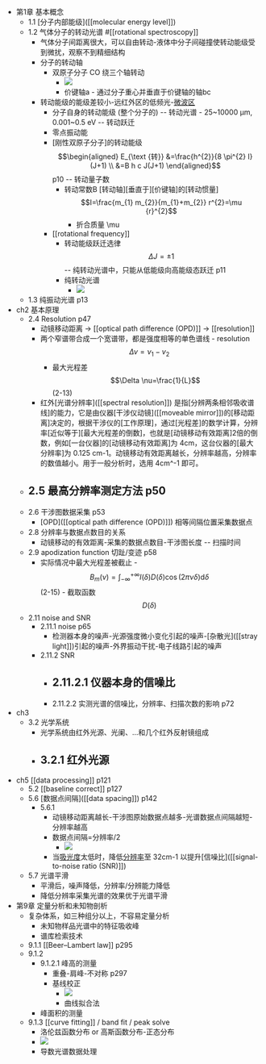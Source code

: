- 第1章 基本概念
    - 1.1 [分子内部能级]([[molecular energy level]])
    - 1.2 气体分子的转动光谱 #[[rotational spectroscopy]]
        - 气体分子间距离很大，可以自由转动-液体中分子间碰撞使转动能级受到微扰，观察不到精细结构
        - 分子的转动轴
            - 双原子分子 CO 绕三个轴转动
                - ![](https://firebasestorage.googleapis.com/v0/b/firescript-577a2.appspot.com/o/imgs%2Fapp%2FXELiu-NovaKG%2Fah6FfEUxfR.png?alt=media&token=f3d7d7ec-cc44-41cd-b671-a00172797e2e)
                - 价键轴a - 通过分子重心并垂直于价键轴的轴bc
        - 转动能级的能级差较小-远红外区的低频光-[微波区]([[microwave]])
            - 分子自身的转动能级 (整个分子的) -- 转动光谱 - 25~10000 μm, 0.001~0.5 eV -- 转动跃迁 
            - 零点振动能
            - [刚性双原子分子]的转动能级 $$\begin{aligned}
E_{\text {转}} &=\frac{h^{2}}{8 \pi^{2} I} (J+1) \\
&=B h c J(J+1)
\end{aligned}$$   p10 -- 转动量子数 
                - 转动常数B
[转动轴][垂直于][价键轴]的[转动惯量] $$I=\frac{m_{1} m_{2}}{m_{1}+m_{2}} r^{2}=\mu {r}^{2}$$
                    - 折合质量 \mu
            - [[rotational frequency]]
                - 转动能级跃迁选律 $$\Delta J=\pm 1$$ -- 纯转动光谱中，只能从低能级向高能级态跃迁 p11
                - 纯转动光谱
                    - ![](https://firebasestorage.googleapis.com/v0/b/firescript-577a2.appspot.com/o/imgs%2Fapp%2FXELiu-NovaKG%2FE9KTyxwznc.png?alt=media&token=9b2730ea-a108-4e50-91ae-ce54debea282)
    - 1.3 纯振动光谱   p13
- ch2 基本原理
    - 2.4 Resolution   p47
        - 动镜移动距离 → [[optical path difference (OPD)]] → [[resolution]]
        - 两个窄谱带合成一个宽谱带，都是强度相等的单色谱线 - resolution $$\Delta \nu=\nu_{1}-v_{2}$$
            - 最大光程差 $$\Delta \nu=\frac{1}{L}$$ (2-13)
        - 红外[光谱分辨率]([[spectral resolution]]) 是指[分辨两条相邻吸收谱线]的能力，它是由仪器[干涉仪动镜]([[moveable mirror]])的[移动距离]决定的，根据干涉仪的[工作原理]，通过[光程差]的数学计算，分辨率[近似等于][最大光程差的倒数]，也就是[动镜移动有效距离]2倍的倒数，例如[一台仪器]的[动镜移动有效距离]为 4cm，这台仪器的[最大分辨率]为 0.125 cm-1。动镜移动有效距离越长，分辨率越高，分辨率的数值越小。用于一般分析时，选用 4cm^-1 即可。
    - 2.5 最高分辨率测定方法 p50
        - 
    - 2.6 干涉图数据采集 p53
        - [OPD]([[optical path difference (OPD)]]) 相等间隔位置采集数据点
    - 2.8 分辨率与数据点数目的关系
        - 动镜移动的有效距离-采集的数据点数目-干涉图长度 -- 扫描时间
    - 2.9 apodization function 切趾/变迹 p58
        - 实际情况中最大光程差被截止 - $$B_{m}(\nu)=\int_{-\infty}^{+\infty} I(\delta) D(\delta) \cos (2 \pi \nu \delta) \mathrm{d} \delta$$ (2-15) - 截取函数 $$D(\delta)$$
    - 2.11 noise and SNR
        - 2.11.1 noise p65
            - 检测器本身的噪声-光源强度微小变化引起的噪声-[杂散光]([[stray light]])引起的噪声-外界振动干扰-电子线路引起的噪声
        - 2.11.2 SNR
            - 2.11.2.1 仪器本身的信噪比  
                - 
            - 2.11.2.2 实测光谱的信噪比，分辨率、扫描次数的影响 p72
- ch3
    - 3.2 光学系统
        - 光学系统由红外光源、光阑、...和几个红外反射镜组成
        - 3.2.1 红外光源
            - 
- ch5 [[data processing]]   p121
    - 5.2 [[baseline correct]] p127
    - 5.6 [数据点间隔]([[data spacing]]) p142
        - 5.6.1
            - 动镜移动距离越长-干涉图原始数据点越多-光谱数据点间隔越短-分辨率越高
            - 数据点间隔=分辨率/2
                - ![](https://firebasestorage.googleapis.com/v0/b/firescript-577a2.appspot.com/o/imgs%2Fapp%2FXELiu-NovaKG%2FNtl4Kf-XS6.png?alt=media&token=e6336704-d27d-4da6-b11c-f15f13b1bd00)
            - 当[吸光度]([[absorbance]])太低时，降低[分辨率]([[resolution]])至 32cm-1 以提升[信噪比]([[signal-to-noise ratio (SNR)]])
    - 5.7 光谱平滑 
        - 平滑后，噪声降低，分辨率/分辨能力降低
        - 降低分辨率采集光谱的效果优于光谱平滑
- 第9章 定量分析和未知物剖析
    - 复杂体系，如三种组分以上，不容易定量分析
        - 未知物样品光谱中的特征吸收峰
        - 谱库检索技术
    - 9.1.1 [[Beer–Lambert law]]   p295
    - 9.1.2
        - 9.1.2.1 峰高的测量
            - 重叠-肩峰-不对称 p297
            - 基线校正
                - ![](https://firebasestorage.googleapis.com/v0/b/firescript-577a2.appspot.com/o/imgs%2Fapp%2FXELiu-NovaKG%2FgJX3J71xvW.png?alt=media&token=35b0fcaa-a90e-4755-bcc3-fe4ab60a2745)
                - 曲线拟合法
        - 峰面积的测量
    - 9.1.3 [[curve fitting]] / band fit / peak solve
        - 洛伦兹函数分布 or 高斯函数分布-正态分布
        - ![](https://firebasestorage.googleapis.com/v0/b/firescript-577a2.appspot.com/o/imgs%2Fapp%2FXELiu-NovaKG%2F_ibRqb5Mey.jpg?alt=media&token=1ff5eb67-ae65-465b-b2dd-53c516e75ff4)
        - 导数光谱数据处理
